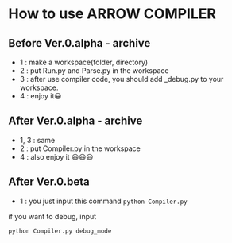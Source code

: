 # How to use ARROW COMPILER
## Before Ver.0.alpha - **archive**
- 1 : make a workspace(folder, directory)
- 2 : put Run.py and Parse.py in the workspace
- 3 : after use compiler code, you should add _debug.py to your workspace.
- 4 : enjoy it😀
## After Ver.0.alpha - **archive**
- 1, 3 : same
- 2 : put Compiler.py in the workspace
- 4 : also enjoy it 😃😃😃
## After Ver.0.beta
- 1 : you just input this command
``
python Compiler.py
``
<p>if you want to debug, input</p>

``
python Compiler.py debug_mode
``
